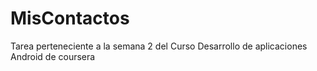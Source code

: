 # MisContactos

Tarea perteneciente a la semana 2 del Curso Desarrollo de aplicaciones Android de coursera
